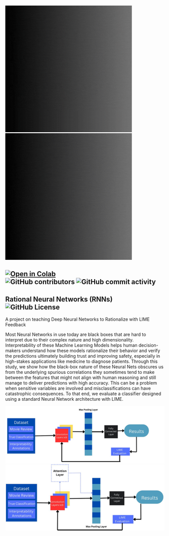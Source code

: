 <img src="images/NN.gif" width="400"/> <img src="images/title.gif" width="400"/> 

[![Open in Colab](https://colab.research.google.com/assets/colab-badge.svg)](https://colab.research.google.com/github/Nikhil-Kadapala/NeuralNets/blob/main/standardNeuralNets/stdCNN_LIME.ipynb)
<br/>
![GitHub contributors](https://img.shields.io/github/contributors/Nikhil-Kadapala/NeuralNets)
![GitHub commit activity](https://img.shields.io/github/commit-activity/w/Nikhil-Kadapala/NeuralNets)
</br>
------------------------------------------------------------------------------------------------------------------------------------------------------------------

## Rational Neural Networks (RNNs) ![GitHub License](https://img.shields.io/github/license/Nikhil-Kadapala/NeuralNets)
A project on teaching Deep Neural Networks to Rationalize with LIME Feedback

Most Neural Networks in use today  are black boxes that are hard to interpret due to their complex nature and high dimensionality. 
Interpretability of these Machine Learning Models helps human decision-makers understand how these models rationalize their behavior 
and verify the predictions ultimately building trust and improving safety, especially in high-stakes applications like medicine to diagnose patients. 
Through this study, we show how the black-box nature of these Neural Nets obscures us from the underlying spurious correlations they 
sometimes tend to make between the features that might not align with human reasoning and still manage to deliver predictions with high accuracy. 
This can be a problem when sensitive variables are involved and misclassifications can have catastrophic consequences. 
To that end, we evaluate a classifier designed using a standard Neural Network architecture with LIME.

<img src="images/standard CNN.png" alt="">

<img src="images/custom CNN.png" alt="">
